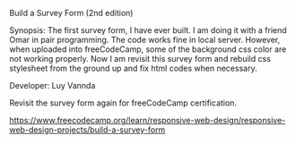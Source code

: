Build a Survey Form (2nd edition)

Synopsis: The first survey form, I have ever built. I am doing it with a friend Omar in pair programming. The code works fine in local server. However, when uploaded into freeCodeCamp, some of the background css color are not working properly. Now I am revisit this survey form and rebuild css stylesheet from the ground up and fix html codes when necessary.

Developer: Luy Vannda

Revisit the survey form again for freeCodeCamp certification.

https://www.freecodecamp.org/learn/responsive-web-design/responsive-web-design-projects/build-a-survey-form